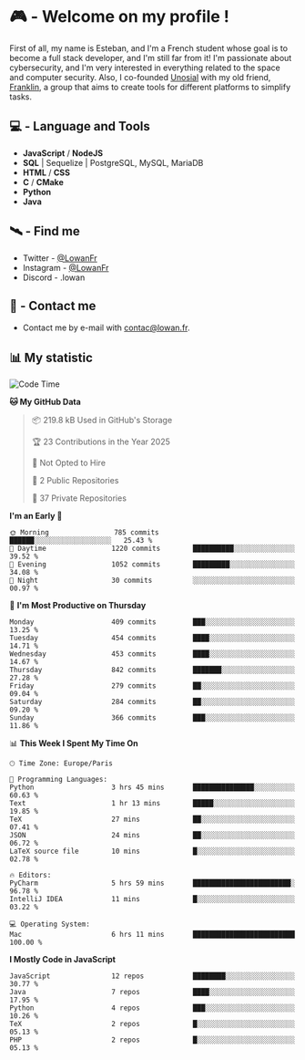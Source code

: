 # 🎮 - Welcome on my profile !
First of all, my name is Esteban, and I'm a French student whose goal is to become a full stack developer, and I'm still far from it!
I'm passionate about cybersecurity, and I'm very interested in everything related to the space and computer security.
Also, I co-founded [Unosial](https://github.com/Unosial) with my old friend, [Franklin](https://github.com/AbaFranklin/), a group that aims to create tools for different platforms to simplify tasks. 



## 💻 - Language and Tools
- **JavaScript** / **NodeJS**
- **SQL** | Sequelize | PostgreSQL, MySQL, MariaDB
- **HTML** / **CSS**
- **C** / **CMake**
- **Python**
- **Java**

## 🛰️ - Find me

 - Twitter - [@LowanFr](https://twitter.com/LowanFr/)
 - Instagram - [@LowanFr](https://instagram.com/LowanFr)
 - Discord -  .lowan
 
## 📡 - Contact me
 - Contact me by e-mail with [contac@lowan.fr](mailto:contact@lowan.fr).

## 📊 My statistic
<!--START_SECTION:waka-->
![Code Time](http://img.shields.io/badge/Code%20Time-1%2C155%20hrs%2059%20mins-blue)

**🐱 My GitHub Data** 

> 📦 219.8 kB Used in GitHub's Storage 
 > 
> 🏆 23 Contributions in the Year 2025
 > 
> 🚫 Not Opted to Hire
 > 
> 📜 2 Public Repositories 
 > 
> 🔑 37 Private Repositories 
 > 
**I'm an Early 🐤** 

```text
🌞 Morning                785 commits         ██████░░░░░░░░░░░░░░░░░░░   25.43 % 
🌆 Daytime                1220 commits        ██████████░░░░░░░░░░░░░░░   39.52 % 
🌃 Evening                1052 commits        █████████░░░░░░░░░░░░░░░░   34.08 % 
🌙 Night                  30 commits          ░░░░░░░░░░░░░░░░░░░░░░░░░   00.97 % 
```
📅 **I'm Most Productive on Thursday** 

```text
Monday                   409 commits         ███░░░░░░░░░░░░░░░░░░░░░░   13.25 % 
Tuesday                  454 commits         ████░░░░░░░░░░░░░░░░░░░░░   14.71 % 
Wednesday                453 commits         ████░░░░░░░░░░░░░░░░░░░░░   14.67 % 
Thursday                 842 commits         ███████░░░░░░░░░░░░░░░░░░   27.28 % 
Friday                   279 commits         ██░░░░░░░░░░░░░░░░░░░░░░░   09.04 % 
Saturday                 284 commits         ██░░░░░░░░░░░░░░░░░░░░░░░   09.20 % 
Sunday                   366 commits         ███░░░░░░░░░░░░░░░░░░░░░░   11.86 % 
```


📊 **This Week I Spent My Time On** 

```text
🕑︎ Time Zone: Europe/Paris

💬 Programming Languages: 
Python                   3 hrs 45 mins       ███████████████░░░░░░░░░░   60.63 % 
Text                     1 hr 13 mins        █████░░░░░░░░░░░░░░░░░░░░   19.85 % 
TeX                      27 mins             ██░░░░░░░░░░░░░░░░░░░░░░░   07.41 % 
JSON                     24 mins             ██░░░░░░░░░░░░░░░░░░░░░░░   06.72 % 
LaTeX source file        10 mins             █░░░░░░░░░░░░░░░░░░░░░░░░   02.78 % 

🔥 Editors: 
PyCharm                  5 hrs 59 mins       ████████████████████████░   96.78 % 
IntelliJ IDEA            11 mins             █░░░░░░░░░░░░░░░░░░░░░░░░   03.22 % 

💻 Operating System: 
Mac                      6 hrs 11 mins       █████████████████████████   100.00 % 
```

**I Mostly Code in JavaScript** 

```text
JavaScript               12 repos            ████████░░░░░░░░░░░░░░░░░   30.77 % 
Java                     7 repos             ████░░░░░░░░░░░░░░░░░░░░░   17.95 % 
Python                   4 repos             ███░░░░░░░░░░░░░░░░░░░░░░   10.26 % 
TeX                      2 repos             █░░░░░░░░░░░░░░░░░░░░░░░░   05.13 % 
PHP                      2 repos             █░░░░░░░░░░░░░░░░░░░░░░░░   05.13 % 
```




<!--END_SECTION:waka-->
